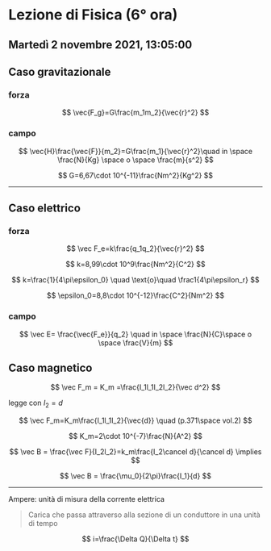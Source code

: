 #  Lezione di Fisica (6° ora)
## Martedì 2 novembre 2021, 13:05:00

## Caso gravitazionale

### forza
$$
\vec{F_g}=G\frac{m_1m_2}{\vec{r}^2}
$$
### campo
$$
\vec{H}\frac{\vec{F}}{m_2}=G\frac{m_1}{\vec{r}^2}\quad in \space \frac{N}{Kg} \space o \space \frac{m}{s^2}
$$

$$
G=6,67\cdot 10^{-11}\frac{Nm^2}{Kg^2}
$$

---

## Caso elettrico

### forza
$$
\vec F_e=k\frac{q_1q_2}{\vec{r}^2}
$$


$$
k=8,99\cdot 10^9\frac{Nm^2}{C^2}
$$

$$
k=\frac{1}{4\pi\epsilon_0} \quad \text{o}\quad \frac1{4\pi\epsilon_r}
$$

$$
\epsilon_0=8,8\cdot 10^{-12}\frac{C^2}{Nm^2}
$$

### campo 

$$
\vec E= \frac{\vec{F_e}}{q_2} \quad in \space \frac{N}{C}\space o \space \frac{V}{m}
$$

## Caso magnetico


$$
\vec F_m = K_m =\frac{I_1l_1I_2l_2}{\vec d^2}
$$

legge con $I_2=d$


$$
\vec F_m=K_m\frac{I_1l_1I_2}{\vec{d}} \quad (p.371\space vol.2)
$$

$$
K_m=2\cdot 10^{-7}\frac{N}{A^2}
$$

$$
\vec B = \frac{\vec F}{I_2l_2}=k_m\frac{I_2\cancel d}{\cancel d} \implies
$$

$$
\vec B = \frac{\mu_0}{2\pi}\frac{I_1}{d}
$$

---
Ampere: unità di misura della corrente elettrica

> Carica che passa attraverso alla sezione di un conduttore in una unità di tempo

$$
i=\frac{\Delta Q}{\Delta t}
$$
<!--stackedit_data:
eyJoaXN0b3J5IjpbMTkzNzIwMjcyNiwtNDA4MDA3OTA5LDEyMz
YxMzg0MzFdfQ==
-->